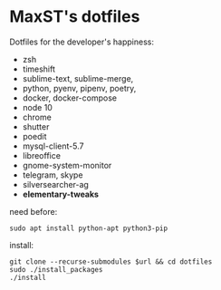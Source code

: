 # MaxST's dotfiles
Dotfiles for the developer's happiness:
- zsh
- timeshift
- sublime-text, sublime-merge,
- python, pyenv, pipenv, poetry,
- docker, docker-compose
- node 10
- chrome
- shutter
- poedit
- mysql-client-5.7
- libreoffice
- gnome-system-monitor
- telegram, skype
- silversearcher-ag
- **elementary-tweaks**


need before:

    sudo apt install python-apt python3-pip

install:

    git clone --recurse-submodules $url && cd dotfiles
    sudo ./install_packages
    ./install

